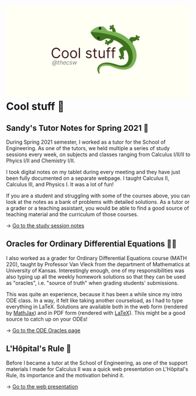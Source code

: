 ![preview](./preview.png)
Cool stuff 🦎
============

Sandy\'s Tutor Notes for Spring 2021 📝
--------------------------------------

During Spring 2021 semester, I worked as a tutor for the School of
Engineering. As one of the tutors, we held multiple a series of study
sessions every week, on subjects and classes ranging from Calculus
I/II/II to Phyics I/II and Chemistry I/II.

I took digital notes on my tablet during every meeting and they have
just been fully documented on a separate webpage. I taught Calculus II,
Calculus III, and Physics I. It was a lot of fun!

If you are a student and struggling with some of the courses above, you
can look at the notes as a bank of problems with detailed solutions. As
a tutor or a grader or a teaching assistant, you would be able to find a
good source of teaching material and the curriculum of those courses.

-\> [Go to the study session notes](https://sandyuraz.com/tutor_sp21/)

Oracles for Ordinary Differential Equations 🧎‍♀️
------------------------------------------------

I also worked as a grader for Ordinary Differential Equations course
(MATH 220), taught by Professor Van Vleck from the department of
Mathematics at University of Kansas. Interestingly enough, one of my
responsibilities was also typing up all the weekly homework solutions so
that they can be used as \"oracles\", i.e. \"source of truth\" when
grading students\' submissions.

This was quite an experience, because it has been a while since my intro
ODE class. In a way, it felt like taking another courseload, as I had to
type everything in LaTeX. Solutions are available both in the web form
(rendered by [MathJax](https://www.mathjax.org)) and in PDF form
(rendered with [LaTeX](https://www.latex-project.org)). This might be a
good source to catch up on your ODEs!

-\> [Go to the ODE Oracles page](https://sandyuraz.com/math220_sp21)

L\'Hôpital\'s Rule 🏥
--------------------

Before I became a tutor at the School of Engineering, as one of the
support materials I made for Calculus II was a quick web presentation on
L\'Hôpital\'s Rule, its importance and the motivation behind it.

-\> [Go to the web presentation](file:///present/lhopital)
